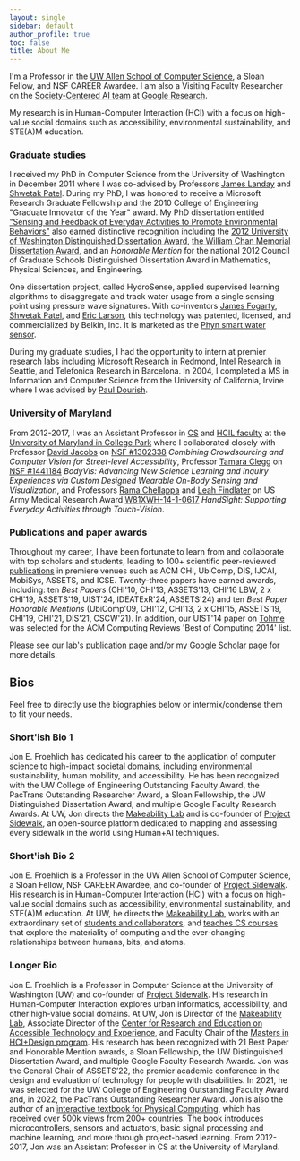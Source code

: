 ```yaml
---
layout: single
sidebar: default
author_profile: true
toc: false
title: About Me
---
```


I'm a Professor in the [UW Allen School of Computer Science](http://cs.washington.edu/), a Sloan Fellow, and NSF CAREER Awardee. I am also a Visiting Faculty Researcher on the [Society-Centered AI team](https://research.google/programs-and-events/society-centered-ai/) at [Google Research](https://research.google/).

My research is in Human-Computer Interaction (HCI) with a focus on high-value social domains such as accessibility, environmental sustainability, and STE(A)M education.

### Graduate studies

I received my PhD in Computer Science from the University of Washington in December 2011 where I was co-advised by Professors [James Landay](https://www.landay.org/) and [Shwetak Patel](https://homes.cs.washington.edu/~shwetak/). During my PhD, I was honored to receive a Microsoft Research Graduate Fellowship and the 2010 College of Engineering "Graduate Innovator of the Year" award. My PhD dissertation entitled ["Sensing and Feedback of Everyday Activities to Promote Environmental Behaviors"](https://makeabilitylab.cs.washington.edu/media/publications/Sensing_and_Feedback_of_Everyday_Activities_to_Promote_Environmental_Behaviors_Eye7nYF.pdf) also earned distinctive recognition including the [2012 University of Washington Distinguished Dissertation Award](https://grad.uw.edu/for-students-and-post-docs/thesisdissertation/dissertation-and-thesis-awards/), [the William Chan Memorial Dissertation Award](https://www.cs.washington.edu/education/award_winning_students/chan), and an *Honorable Mention* for the national 2012 Council of Graduate Schools Distinguished Dissertation Award in Mathematics, Physical Sciences, and Engineering.

One dissertation project, called HydroSense, applied supervised learning algorithms to disaggregate and track water usage from a single sensing point using pressure wave signatures. With co-inventors [James Fogarty](https://homes.cs.washington.edu/~jfogarty/), [Shwetak Patel](https://homes.cs.washington.edu/~shwetak/), and [Eric Larson](https://s2.smu.edu/~eclarson/), this technology was patented, licensed, and commercialized by Belkin, Inc. It is marketed as the [Phyn smart water sensor](https://www.phyn.com/).

During my graduate studies, I had the opportunity to intern at premier research labs including Microsoft Research in Redmond, Intel Research in Seattle, and Telefonica Research in Barcelona. In 2004, I completed a MS in Information and Computer Science from the University of California, Irvine where I was advised by [Paul Dourish](https://www.dourish.com/). 

### University of Maryland

From 2012-2017, I was an Assistant Professor in [CS](http://cs.umd.edu/) and [HCIL faculty](https://hcil.umd.edu/) at the [University of Maryland in College Park](http://www.umd.edu) where I collaborated closely with Professor [David Jacobs](http://www.cs.umd.edu/~djacobs/) on [NSF #1302338](https://www.nsf.gov/awardsearch/showAward?AWD_ID=1302338) _Combining Crowdsourcing and Computer Vision for Street-level Accessibility_, Professor [Tamara Clegg](https://ischool.umd.edu/about/directory/tamara-clegg) on [NSF #1441184](https://www.nsf.gov/awardsearch/showAward?AWD_ID=1441184&HistoricalAwards=false) _BodyVis: Advancing New Science Learning and Inquiry Experiences via Custom Designed Wearable On-Body Sensing and Visualization_, and Professors [Rama Chellappa](http://users.umiacs.umd.edu/~rama/) and [Leah Findlater](https://scholar.google.com/citations?user=NeDnx2EAAAAJ&hl=en) on US Army Medical Research Award [W81XWH-14-1-0617](https://apps.dtic.mil/sti/pdfs/AD1002552.pdf) _HandSight: Supporting Everyday Activities through Touch-Vision_.

### Publications and paper awards

Throughout my career, I have been fortunate to learn from and collaborate with top scholars and students, leading to 100+ scientific peer-reviewed [publications](https://makeabilitylab.cs.washington.edu/publications/) in premiere venues such as ACM CHI, UbiComp, DIS, IJCAI, MobiSys, ASSETS, and ICSE. Twenty-three papers have earned awards, including: ten *Best Papers* (CHI'10, CHI'13, ASSETS'13, CHI'16 LBW, 2 x CHI'19, ASSETS'19, UIST'24, IDEATExR'24, ASSETS'24) and ten *Best Paper Honorable Mentions* (UbiComp'09, CHI'12, CHI'13, 2 x CHI'15, ASSETS'19, CHI'19, CHI'21, DIS'21, CSCW'21). In addition, our UIST'14 paper on [Tohme](https://makeabilitylab.cs.washington.edu/media/publications/Hara_TohmeDetectingCurbRampsInGoogleStreetViewUsingCrowdsourcingComputerVisionAndMachineLearning_2014.pdf) was selected for the ACM Computing Reviews 'Best of Computing 2014' list.

Please see our lab's [publication page](https://makeabilitylab.cs.washington.edu/publications/) and/or my [Google Scholar](https://scholar.google.com/citations?user=nExKrpsAAAAJ&hl=en) page for more details.

## Bios

Feel free to directly use the biographies below or intermix/condense them to fit your needs.

### Short'ish Bio 1

Jon E. Froehlich has dedicated his career to the application of computer science to high-impact societal domains, including environmental sustainability, human mobility, and accessibility. He has been recognized with the UW College of Engineering Outstanding Faculty Award, the PacTrans Outstanding Researcher Award, a Sloan Fellowship, the UW Distinguished Dissertation Award, and multiple Google Faculty Research Awards. At UW, Jon directs the [Makeability Lab](https://makeabilitylab.cs.washington.edu//) and is co-founder of [Project Sidewalk](http://projectsidewalk.org), an open-source platform dedicated to mapping and assessing every sidewalk in the world using Human+AI techniques.

### Short'ish Bio 2

Jon E. Froehlich is a Professor in the UW Allen School of Computer Science, a Sloan Fellow, NSF CAREER Awardee, and co-founder of [Project Sidewalk](http://projectsidewalk.org). His research is in Human-Computer Interaction (HCI) with a focus on high-value social domains such as accessibility, environmental sustainability, and STE(A)M education. At UW, he directs the [Makeability Lab](https://makeabilitylab.cs.washington.edu//), works with an extraordinary set of [students and collaborators](https://makeabilitylab.cs.washington.edu/people), and [teaches CS courses](https://makeabilitylab.github.io/physcomp/) that explore the materiality of computing and the ever-changing relationships between humans, bits, and atoms.

### Longer Bio

Jon E. Froehlich is a Professor in Computer Science at the University of Washington (UW) and co-founder of [Project Sidewalk](http://projectsidewalk.org). His research in Human-Computer Interaction explores urban informatics, accessibility, and other high-value social domains. At UW, Jon is Director of the [Makeability Lab](https://makeabilitylab.cs.washington.edu/), Associate Director of the [Center for Research and Education on Accessible Technology and Experience](https://create.uw.edu/), and Faculty Chair of the [Masters in HCI+Design program](https://mhcid.washington.edu/). His research has been recognized with 21 Best Paper and Honorable Mention awards, a Sloan Fellowship, the UW Distinguished Dissertation Award, and multiple Google Faculty Research Awards. Jon was the General Chair of ASSETS’22, the premier academic conference in the design and evaluation of technology for people with disabilities. In 2021, he was selected for the UW College of Engineering Outstanding Faculty Award and, in 2022, the PacTrans Outstanding Researcher Award. Jon is also the author of an [interactive textbook for Physical Computing](https://makeabilitylab.github.io/physcomp/), which has received over 500k views from 200+ countries. The book introduces microcontrollers, sensors and actuators, basic signal processing and machine learning, and more through project-based learning. From 2012-2017, Jon was an Assistant Professor in CS at the University of Maryland.

